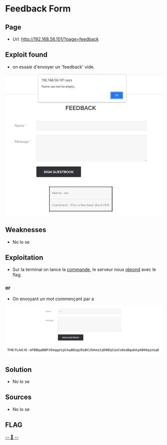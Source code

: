 # Feedback Form

## Page

* Url: http://192.168.56.101/?page=feedback

## Exploit found

* on essaie d'envoyer un 'feedback' vide.

![?????](./Resource/1-vide.png)

## Weaknesses

* No lo se

## Exploitation

* Sur la terminal on lance la [commande][1], le serveur nous [répond][2] avec le flag.

[1]: ./Resource/payload.txt
[2]: ./Resource/response.txt

### or

* On envoyant un mot commençant par a

![?????](./Resource/3-a.png)

## Solution

* No lo se

## Sources

* No lo se

## FLAG
[-- 🌱 --][3]

[3]: ./flag.txt